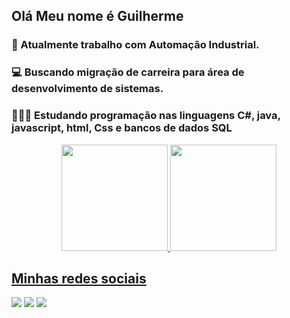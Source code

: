 ## Olá Meu nome é Guilherme

### 🤖 Atualmente trabalho com Automação Industrial.
### 💻 Buscando migração de carreira para área de desenvolvimento de sistemas.
### 👨🏿‍💻 Estudando programação nas linguagens C#, java, javascript, html, Css e bancos de dados SQL

<div align="center">
  <a href="https://github.com/guilhermemgoncalves">
  <img height="170em" src="https://github-readme-stats.vercel.app/api?username=guilhermemgoncalves&show_icons=true&theme=dark&include_all_commits=true&count_private=true"/>
  <img height="170em" src="https://github-readme-stats.vercel.app/api/top-langs/?username=guilhermemgoncalves&layout=compact&langs_count=7&theme=dark"/>
</div>

  ## Minhas redes sociais
  <div> 
  <a href="https://www.linkedin.com/in/guilhermemgoncalves2" target="_blank"><img src="https://img.shields.io/badge/-LinkedIn-%230077B5?style=for-the-badge&logo=linkedin&logoColor=white" target="_blank"></a> 
  <a href="https://www.instagram.com/_guimarciano/" target="_blank"><img src="https://img.shields.io/badge/-Instagram-%23E4405F?style=for-the-badge&logo=instagram&logoColor=white" target="_blank"></a>
  <a href = "mailto:guimarcgoncalves@gmail.com"><img src="https://img.shields.io/badge/-Gmail-%23333?style=for-the-badge&logo=gmail&logoColor=white" target="_blank"></a>
  </div>

<!--
**guilhermemgoncalves/guilhermemgoncalves** is a ✨ _special_ ✨ repository because its `README.md` (this file) appears on your GitHub profile.

Here are some ideas to get you started:

- 🔭 I’m currently working on ...
- 🌱 I’m currently learning ...
- 👯 I’m looking to collaborate on ...
- 🤔 I’m looking for help with ...
- 💬 Ask me about ...
- 📫 How to reach me: ...
- 😄 Pronouns: ...
- ⚡ Fun fact: ...
-->
